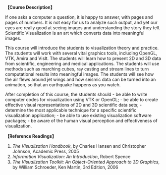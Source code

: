**【Course Description】**

If one asks a computer a question, it is happy to answer, with pages and pages of numbers. It is not easy for us to analyze such output, and yet our eyes are really good at seeing images and understanding the story they tell. Scientific Visualization is an art which converts data into meaningful images. 

This course will introduce the students to visualization theory and practice. The students will work with several vital graphics tools, including OpenGL, VTK, Amira and VisIt. The students will learn how to present 2D and 3D data from scientific, engineering and medical applications. The students will use methods such as marching cubes, ray casting and stream lines to turn computational results into meaningful images. The students will see how the air flews around jet wings and how seismic data can be turned into an animation, so that an earthquake happens as you watch. 

After completion of this course, the students should - be able to write computer codes for visualization using VTK or OpenGL; - be able to create effective visual representations of 2D and 3D scientific data sets; - determine the most applicable technique for a specific scientific visualization application; - be able to use existing visualization software packages; - be aware of the human visual perception and effectiveness of visualization. 



**【Reference Readings】**

1. *The Visualization Handbook*, by Charles Hansen and Christopher Johnson, Academic Press, 2005
2. *Information Visualization: An Introduction*, Robert Spence 
3. *The Visualization Toolkit: An Object-Oriented Approach to 3D Graphics*, by William Schroeder, Ken Martin, 3rd Edition, 2006 

